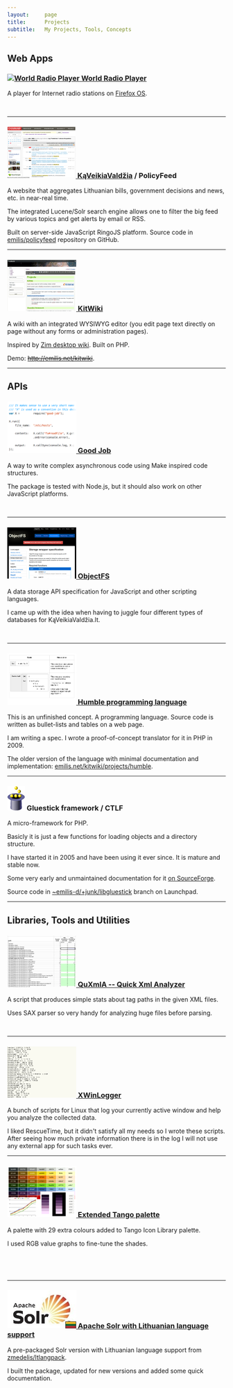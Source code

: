 ```yaml
---
layout:     page
title:      Projects
subtitle:   My Projects, Tools, Concepts 
---
```

## Web Apps


### [![World Radio Player](https://raw.github.com/emilis/worldradioplayer/master/static/img/icons/60.png) World Radio Player](https://github.com/emilis/worldradioplayer)

A player for Internet radio stations on [Firefox OS](https://developer.mozilla.org/en/docs/Mozilla/Firefox_OS).

&nbsp;

* * *


### [![KąVeikiaValdžia](/files/screenshots/kaveikiavaldzia.lt.png) KąVeikiaValdžia](http://manovaldzia.lt/) / PolicyFeed

A website that aggregates Lithuanian bills, government decisions and news, etc. in near-real time.

The integrated Lucene/Solr search engine allows one to filter the big feed by various topics and get alerts by email or RSS.

Built on server-side JavaScript RingoJS platform. Source code in [emilis/policyfeed](http://github.com/emilis/policyfeed) repository on GitHub.

* * *


### [![KitWiki](/files/screenshots/kitwiki.png) KitWiki](https://launchpad.net/kitwiki)
    
A wiki with an integrated WYSIWYG editor (you edit page text directly on page without any forms or administration pages).

Inspired by [Zim desktop wiki](http://zim-wiki.org/). Built on PHP.

Demo: <strike>http://emilis.net/kitwiki</strike>.

* * *


## APIs


### [![Good Job](/files/screenshots/good-job.png) Good Job](http://emilis.github.io/good-job/)
    
A way to write complex asynchronous code using Make inspired code structures.

The package is tested with Node.js, but it should also work on other JavaScript platforms.

&nbsp;

* * *


### [![ObjectFS](/files/screenshots/objectfs.png) ObjectFS](http://objectfs.org/)

A data storage API specification for JavaScript and other scripting languages.

I came up with the idea when having to juggle four different types of databases for KąVeikiaValdžia.lt.

&nbsp;

* * *


### [![Humble programming language](/files/screenshots/humble.png) Humble programming language](/projects/humble.html)

This is an unfinished concept. A programming language. Source code is written as bullet-lists and tables on a web page.

I am writing a spec. I wrote a proof-of-concept translator for it in PHP in 2009.

The older version of the language with minimal documentation and implementation: [emilis.net/kitwiki/projects/humble](http://emilis.net/kitwiki/projects/humble).

* * *


### ![CTLF logo](/files/screenshots/ctl_logo.gif) Gluestick framework / CTLF

A micro-framework for PHP.

Basicly it is just a few functions for loading objects and a directory structure.

I have started it in 2005 and have been using it ever since. It is mature and stable now.

Some very early and unmaintained documentation for it [on SourceForge](http://ctlf.sourceforge.net/).

Source code in [~emilis-d/+junk/libgluestick](https://code.launchpad.net/~emilis-d/+junk/libgluestick) branch on Launchpad.

* * *

    
## Libraries, Tools and Utilities


### [![QuXmlA -- Quick Xml Analyzer](/files/screenshots/quxmla.png) QuXmlA -- Quick Xml Analyzer](http://github.com/emilis/quxmla)
A script that produces simple stats about tag paths in the given XML files.

Uses SAX parser so very handy for analyzing huge files before parsing.

&nbsp;

* * *


### [![XWinLogger](/files/screenshots/xwinlogger.png) XWinLogger](https://github.com/emilis/xwinlogger)

A bunch of scripts for Linux that log your currently active window and help you analyze the collected data.

I liked RescueTime, but it didn't satisfy all my needs so I wrote these scripts. After seeing how much private information there is in the log I will not use any external app for such tasks ever.

* * *


### [![Extended Tango palette](/files/screenshots/tango-palette.png) Extended Tango palette](http://emilis.info/other/extended_tango/)

A palette with 29 extra colours added to Tango Icon Library palette.

I used RGB value graphs to fine-tune the shades.

&nbsp;

&nbsp;

* * *

    
### [![Apache Solr with Lithuanian language support](/files/screenshots/solr.jpg) Apache Solr with Lithuanian language support](https://github.com/emilis/solr-lt)

A pre-packaged Solr version with Lithuanian language support from [zmedelis/ltlangpack](https://github.com/zmedelis/ltlangpack).

I built the package, updated for new versions and added some quick documentation.
